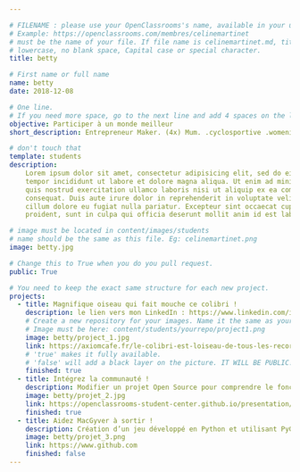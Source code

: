 ```yaml
---

# FILENAME : please use your OpenClassrooms's name, available in your url.
# Example: https://openclassrooms.com/membres/celinemartinet
# must be the name of your file. If file name is celinemartinet.md, title is celinemartinet.
# lowercase, no blank space, Capital case or special character.
title: betty

# First name or full name
name: betty
date: 2018-12-08

# One line.
# If you need more space, go to the next line and add 4 spaces on the left, as in 'description'.
objective: Participer à un monde meilleur
short_description: Entrepreneur Maker. (4x) Mum. .cyclosportive .womenintech 🚴‍♀️👩‍💻🇫🇷

# don't touch that
template: students
description:
    Lorem ipsum dolor sit amet, consectetur adipisicing elit, sed do eiusmod
    tempor incididunt ut labore et dolore magna aliqua. Ut enim ad minim veniam,
    quis nostrud exercitation ullamco laboris nisi ut aliquip ex ea commodo
    consequat. Duis aute irure dolor in reprehenderit in voluptate velit esse
    cillum dolore eu fugiat nulla pariatur. Excepteur sint occaecat cupidatat non
    proident, sunt in culpa qui officia deserunt mollit anim id est laborum.

# image must be located in content/images/students
# name should be the same as this file. Eg: celinemartinet.png
image: betty.jpg

# Change this to True when you do you pull request.
public: True

# You need to keep the exact same structure for each new project.
projects:
  - title: Magnifique oiseau qui fait mouche ce colibri !
    description: le lien vers mon LinkedIn : https://www.linkedin.com/in/bettyourry/
    # Create a new repository for your images. Name it the same as your nickname and profile picture.
    # Image must be here: content/students/yourrepo/project1.png
    image: betty/project_1.jpg
    link: https://axiomcafe.fr/le-colibri-est-loiseau-de-tous-les-records
    # 'true' makes it fully available.
    # 'false' will add a black layer on the picture. IT WILL BE PUBLIC!
    finished: true
  - title: Intégrez la communauté !
    description: Modifier un projet Open Source pour comprendre le fonctionnement de Git, de Github et des pull requests. 
    image: betty/projet_2.jpg
    link: https://openclassrooms-student-center.github.io/presentation/students/ratus.html
    finished: true
  - title: Aidez MacGyver à sortir !
    description: Création d’un jeu développé en Python et utilisant PyGame.
    image: betty/projet_3.png
    link: https://www.github.com
    finished: false
---
```

